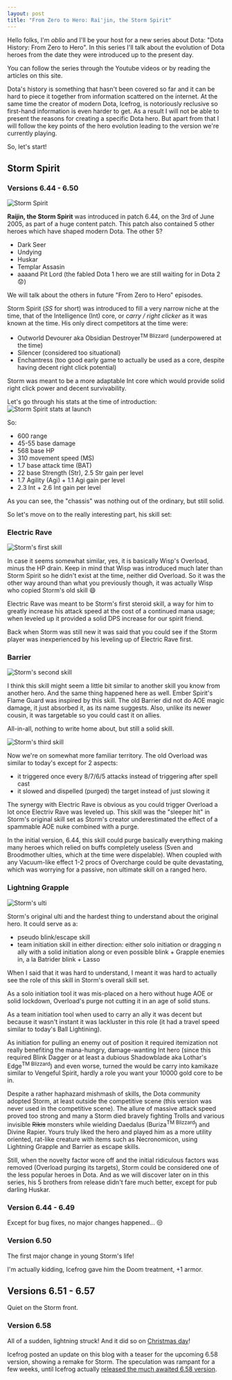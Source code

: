 ```yaml
---
layout: post
title: "From Zero to Hero: Rai'jin, the Storm Spirit"
---
```


Hello folks, I'm *oblio* and I'll be your host for a new series about Dota: "Dota History: From Zero to Hero". In this
series I'll talk about the evolution of Dota heroes from the date they were introduced up to the present day.

You can follow the series through the Youtube videos or by reading the articles on this site.

Dota's history is something that hasn't been covered so far and it can be hard to piece it together from information
scattered on the internet. At the same time the creator of modern Dota, Icefrog, is notoriously reclusive so first-hand
information is even harder to get. As a result I will not be able to present the reasons for creating a specific Dota
hero. But apart from that I will follow the key points of the hero evolution leading to the version we're currently
playing.

So, let's start!

## Storm Spirit

### Versions 6.44 - 6.50

![Storm Spirit](/images/posts/zero-hero-storm-spirit/storm-spirit.png)

**Raijin, the Storm Spirit** was introduced in patch 6.44, on the 3rd of June 2005, as part of a huge content patch.
This patch also contained 5 other heroes which have shaped modern Dota. The other 5? 

* Dark Seer
* Undying
* Huskar
* Templar Assasin 
* aaaand Pit Lord (the fabled Dota 1 hero we are still waiting for in Dota 2 :worried:)

We will talk about the others in future "From Zero to Hero" episodes.

Storm Spirit (*SS* for short) was introduced to fill a very narrow niche at the time, that of the Intelligence (Int)
core, or *carry / right clicker* as it was known at the time. His only direct competitors at the time were:

* Outworld Devourer aka Obsidian Destroyer<sup>TM Blizzard</sup> (underpowered at the time)
* Silencer (considered too situational) 
* Enchantress (too good early game to actually be used as a core, despite having decent right click potential)

Storm was meant to be a more adaptable Int core which would provide solid right click power and decent survivability.

Let's go through his stats at the time of introduction:
![Storm Spirit stats at launch](/images/posts/zero-hero-storm-spirit/storm-stats-6.44.png)

So:

* 600 range
* 45-55 base damage
* 568 base HP
* 310 movement speed (MS)
* 1.7 base attack time (BAT)
* 22 base Strength (Str), 2.5 Str gain per level
* 1.7 Agility (Agi) + 1.1 Agi gain per level
* 2.3 Int + 2.6 Int gain per level

As you can see, the "chassis" was nothing out of the ordinary, but still solid. 

So let's move on to the really interesting part, his skill set:

### Electric Rave
![Storm's first skill](/images/posts/zero-hero-storm-spirit/electric-rave-6.44.png)

In case it seems somewhat similar, yes, it is basically Wisp's Overload, minus the HP drain. Keep in mind that Wisp was
introduced much later than Storm Spirit so he didn't exist at the time, neither did Overload. So it was the other way
around than what you previously though, it was actually Wisp who copied Storm's old skill :smile:

Electric Rave was meant to be Storm's first steroid skill, a way for him to greatly increase his attack speed at the
cost of a continued mana usage; when leveled up it provided a solid DPS increase for our spirit friend.

Back when Storm was still new it was said that you could see if the Storm player was inexperienced by his leveling up of
Electric Rave first.

### Barrier
![Storm's second skill](/images/posts/zero-hero-storm-spirit/barrier-6.44.png)

I think this skill might seem a little bit similar to another skill you know from another hero. And the same thing
happened here as well. Ember Spirit's Flame Guard was inspired by this skill. The old Barrier did not do AOE magic
damage, it just absorbed it, as its name suggests. Also, unlike its newer cousin, it was targetable so you could cast it
on allies.

All-in-all, nothing to write home about, but still a solid skill.

![Storm's third skill](/images/posts/zero-hero-storm-spirit/overload-6.44.png)

Now we're on somewhat more familiar territory. The old Overload was similar to today's except for 2 aspects: 

* it triggered once every 8/7/6/5 attacks instead of triggering after spell cast
* it slowed and dispelled (purged) the target instead of just slowing it

The synergy with Electric Rave is obvious as you could trigger Overload a lot once Electriv Rave was leveled up. This
skill was the "sleeper hit" in Storm's original skill set as Storm's creator underestimated the effect of a spammable
AOE nuke combined with a purge.

In the initial version, 6.44, this skill could purge basically everything making many heroes which relied on buffs
completely useless (Sven and Broodmother ulties, which at the time were dispelable). When coupled with any Vacuum-like
effect 1-2 procs of Overcharge could be quite devastating, which was worrying for a passive, non ultimate skill on a
ranged hero.

### Lightning Grapple 

![Storm's ulti](/images/posts/zero-hero-storm-spirit/lightning-grapple-6.44.png)

Storm's original ulti and the hardest thing to understand about the original hero. It could serve as a:

* pseudo blink/escape skill 
* team initiation skill in either direction: either solo initiation or dragging n ally with a solid initiation along or
  even possible blink + Grapple enemies in, a la Batrider blink + Lasso

When I said that it was hard to understand, I meant it was hard to actually see the role of this skill in Storm's overall
skill set. 

As a solo initiation tool it was mis-placed on a hero without huge AOE or solid lockdown, Overload's purge
not cutting it in an age of solid stuns.

As a team initiation tool when used to carry an ally it was decent but because it wasn't instant it was lackluster in this
role (it had a travel speed similar to today's Ball Lightining).

As initiation for pulling an enemy out of position it required itemization not really benefiting the mana-hungry,
damage-wanting Int hero (since this required Blink Dagger or at least a dubious Shadowblade aka Lothar's Edge<sup>TM
Blizzard</sup>) and even worse, turned the would be carry into kamikaze similar to Vengeful Spirit, hardly a role you
want your 10000 gold core to be in.

Despite a rather haphazard mishmash of skills, the Dota community adopted Storm, at least outside the competitive scene
(this version was never used in the competitive scene). The allure of massive attack speed proved too strong and many a
Storm died bravely fighting Trolls and various invisible <s>Rikis</s> monsters while wielding Daedalus (Buriza<sup>TM
Blizzard</sup>) and Divine Rapier. Yours truly liked the hero and played him as a more utility oriented, rat-like
creature with items such as Necronomicon, using Lightning Grapple and Barrier as escape skills.

Still, when the novelty factor wore off and the initial ridiculous factors was removed (Overload purging its targets),
Storm could be considered one of the less popular heroes in Dota. And as we will discover later on in this series, his 5
brothers from release didn't fare much better, except for pub darling Huskar.

### Version 6.44 - 6.49

Except for bug fixes, no major changes happened... :unamused:

### Version 6.50

The first major change in young Storm's life!

I'm actually kidding, Icefrog gave him the Doom treatment, +1 armor.

## Versions 6.51 - 6.57

Quiet on the Storm front.

### Version 6.58

All of a sudden, lightning struck! And it did so on [Christmas day](http://www.playdota.com/forums/blog.php?b=56)!

Icefrog posted an update on this blog with a teaser for the upcoming 6.58 version, showing a remake for Storm. The
speculation was rampant for a few weeks, until Icefrog actually [released the much awaited 6.58
version](http://www.playdota.com/forums/blog.php?b=59).
